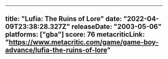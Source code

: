 
---
title: "Lufia: The Ruins of Lore"
date: "2022-04-09T23:38:28.327Z"
releaseDate: "2003-05-06"
platforms: ["gba"]
score: 76
metacriticLink: "https://www.metacritic.com/game/game-boy-advance/lufia-the-ruins-of-lore"
---
